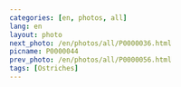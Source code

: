 ```yaml
---
categories: [en, photos, all]
lang: en
layout: photo
next_photo: /en/photos/all/P0000036.html
picname: P0000044
prev_photo: /en/photos/all/P0000056.html
tags: [Ostriches]
---
```

